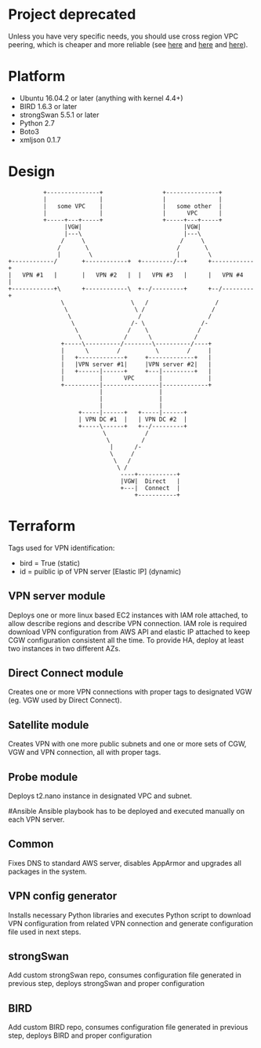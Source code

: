 # Project deprecated

Unless you have very specific needs, you should use cross region VPC peering, which is cheaper and more reliable (see [here](https://aws.amazon.com/about-aws/whats-new/2017/11/announcing-support-for-inter-region-vpc-peering/) and [here](https://aws.amazon.com/blogs/aws/new-almost-inter-region-vpc-peering/) and [here](https://aws.amazon.com/about-aws/whats-new/2018/03/inter-region-vpc-peering-is-now-available-in-aws-eu-frankfurt-region/)).

# Platform
* Ubuntu 16.04.2 or later (anything with kernel 4.4+)
* BIRD 1.6.3 or later
* strongSwan 5.5.1 or later
* Python 2.7
* Boto3
* xmljson 0.1.7

# Design
```
          +---------------+                 +---------------+                              
          |               |                 |               |                              
          |   some VPC    |                 |   some other  |                              
          |               |                 |      VPC      |                              
          +-----+---+-----+                 +-----+---+-----+                              
                |VGW|                             |VGW|                                    
                |---\                             |---\                                    
               /     \                           /     \                                   
              /       \                         /       \                                  
              |        \                        |        \                                 
+------------/       +------------+  +---------/--+      +------------+                    
|   VPN #1   |       |   VPN #2   |  |   VPN #3   |      |   VPN #4   |                    
+------------+\      +------------\  +--/---------+      +--/---------+                    
               \                   \   /                   /                               
                \                   \ /                   /                                
                 \                   /                   /                                 
                  \                /- \                /-                                  
                   \              /    \              /                                    
                    \            /      \            /                                     
               +-----\----------/--------\----------/----+                                 
               |      \        /          \        /     |                                 
               |   +-------------+     +-------------+   |                                 
               |   |VPN server #1|     |VPN server #2|   |                                 
               |   +------|------+     +---|---------+   |                                 
               |          |      VPC       |             |                                 
               +----------|----------------|-------------+                                 
                          |                |                                               
                          |                |                                               
                          |                |                                               
                    +-----|------+   +-----|------+                                        
                    | VPN DC #1  |   | VPN DC #2  |                                        
                    +-----\------+   +--/---------+                                        
                           \           /                                                   
                            \         /                                                    
                             |      /-                                                     
                             \     /                                                       
                              \   /                                                        
                               \ /                                                         
                                ----+-----------+                                          
                                |VGW|  Direct   |                                          
                                +---|  Connect  |                                          
                                    +-----------+ 
``` 

# Terraform
Tags used for VPN identification:
* bird = True (static)
* id =  puiblic ip of VPN server [Elastic IP] (dynamic)

## VPN server module
Deploys one or more linux based EC2 instances with IAM role attached, to allow describe regions and describe VPN connection. IAM role is required download VPN configuration from AWS API and elastic IP attached to keep CGW configuration consistent all the time. To provide HA, deploy at least two instances in two different AZs.
  
## Direct Connect module
Creates one or more VPN connections with proper tags to designated VGW (eg. VGW used by Direct Connect).

## Satellite module
Creates VPN with one more public subnets and one or more sets of CGW, VGW and VPN connection, all with proper tags. 

## Probe module
Deploys t2.nano instance in designated VPC and subnet.

#Ansible
Ansible playbook has to be deployed and executed manually on each VPN server.
 
## Common
Fixes DNS to standard AWS server, disables AppArmor and upgrades all packages in the system.

## VPN config generator
Installs necessary Python libraries and executes Python script to download VPN configuration from related VPN connection and generate configuration file used in next steps.   

## strongSwan
Add custom strongSwan repo, consumes configuration file generated in previous step, deploys strongSwan and proper configuration

## BIRD
Add custom BIRD repo, consumes configuration file generated in previous step, deploys BIRD and proper configuration
